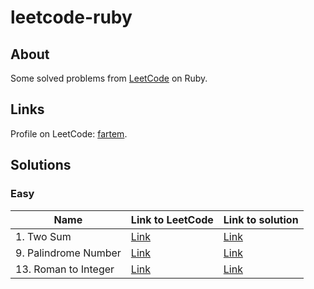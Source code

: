 # leetcode-ruby

## About

Some solved problems from [LeetCode](https://leetcode.com) on Ruby.

## Links

Profile on LeetCode: [fartem](https://leetcode.com/fartem/).

## Solutions

### Easy

| Name                 | Link to LeetCode                                         | Link to solution                          |
|----------------------|----------------------------------------------------------|-------------------------------------------|
| 1. Two Sum           | [Link](https://leetcode.com/problems/two-sum/)           | [Link](./lib/easy/1_two_sum.rb)           |
| 9. Palindrome Number | [Link](https://leetcode.com/problems/palindrome-number/) | [Link](./lib/easy/9_palindrome_number.rb) |
| 13. Roman to Integer | [Link](https://leetcode.com/problems/roman-to-integer/)  | [Link](./lib/easy/13_roman_to_integer.rb) |
